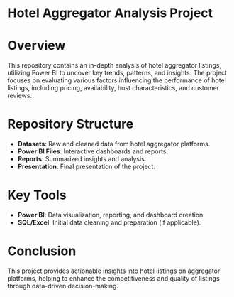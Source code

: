 # Hotel Aggregator Analysis Project

# Overview
This repository contains an in-depth analysis of hotel aggregator listings, utilizing Power BI to uncover key trends, patterns, and insights. The project focuses on evaluating various factors influencing the performance of hotel listings, including pricing, availability, host characteristics, and customer reviews.

# Repository Structure

- **Datasets**: Raw and cleaned data from hotel aggregator platforms.
- **Power BI Files**: Interactive dashboards and reports.
- **Reports**: Summarized insights and analysis.
- **Presentation**: Final presentation of the project.

# Key Tools
- **Power BI**: Data visualization, reporting, and dashboard creation.
- **SQL/Excel**: Initial data cleaning and preparation (if applicable).

# Conclusion
This project provides actionable insights into hotel listings on aggregator platforms, helping to enhance the competitiveness and quality of listings through data-driven decision-making.
